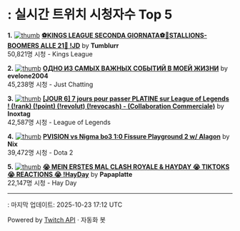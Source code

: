 # : 실시간 트위치 시청자수 Top 5

**1.** [![thumb](https://static-cdn.jtvnw.net/previews-ttv/live_user_tumblurr-320x180.jpg)](https://twitch.tv/Tumblurr)
**[⚽KINGS LEAGUE SECONDA GIORNATA⚽🐎STALLIONS-BOOMERS ALLE 21🐎 !JD](https://twitch.tv/Tumblurr)** by **Tumblurr**<br>50,821명 시청  - Kings League

**2.** [![thumb](https://static-cdn.jtvnw.net/previews-ttv/live_user_evelone2004-320x180.jpg)](https://twitch.tv/evelone2004)
**[ОДНО ИЗ САМЫХ ВАЖНЫХ СОБЫТИЙ В МОЕЙ ЖИЗНИ](https://twitch.tv/evelone2004)** by **evelone2004**<br>45,238명 시청  - Just Chatting

**3.** [![thumb](https://static-cdn.jtvnw.net/previews-ttv/live_user_inoxtag-320x180.jpg)](https://twitch.tv/Inoxtag)
**[[JOUR 6] 7 jours pour passer PLATINE sur League of Legends ! (!rank) (!point) (!revolut) (!revocash) - (Collaboration Commerciale)](https://twitch.tv/Inoxtag)** by **Inoxtag**<br>42,587명 시청  - League of Legends

**4.** [![thumb](https://static-cdn.jtvnw.net/previews-ttv/live_user_nix-320x180.jpg)](https://twitch.tv/Nix)
**[PVISION vs Nigma bo3 1:0 Fissure Playground 2 w/ Alagon](https://twitch.tv/Nix)** by **Nix**<br>39,472명 시청  - Dota 2

**5.** [![thumb](https://static-cdn.jtvnw.net/previews-ttv/live_user_papaplatte-320x180.jpg)](https://twitch.tv/Papaplatte)
**[😭 MEIN ERSTES MAL CLASH ROYALE & HAYDAY 😭 TIKTOKS 😭 REACTIONS 😭 !HayDay](https://twitch.tv/Papaplatte)** by **Papaplatte**<br>22,147명 시청  - Hay Day


---
: 마지막 업데이트: 2025-10-23 17:12 UTC

Powered by [Twitch API](https://dev.twitch.tv/docs/api/reference) · 자동화 봇